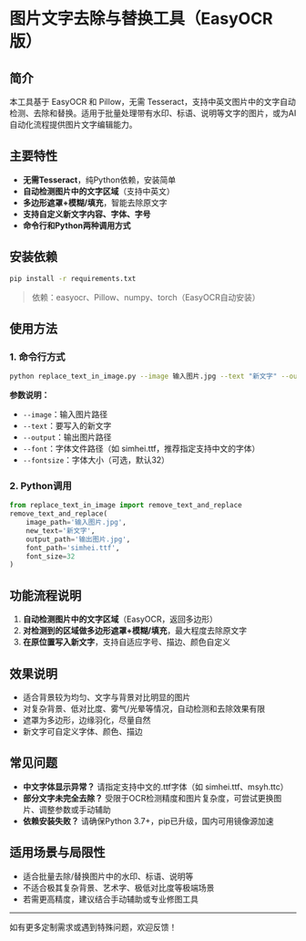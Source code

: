 # 图片文字去除与替换工具（EasyOCR版）

## 简介
本工具基于 EasyOCR 和 Pillow，无需 Tesseract，支持中英文图片中的文字自动检测、去除和替换。适用于批量处理带有水印、标语、说明等文字的图片，或为AI自动化流程提供图片文字编辑能力。

## 主要特性
- **无需Tesseract**，纯Python依赖，安装简单
- **自动检测图片中的文字区域**（支持中英文）
- **多边形遮罩+模糊/填充**，智能去除原文字
- **支持自定义新文字内容、字体、字号**
- **命令行和Python两种调用方式**

## 安装依赖

```bash
pip install -r requirements.txt
```

> 依赖：easyocr、Pillow、numpy、torch（EasyOCR自动安装）

## 使用方法

### 1. 命令行方式

```bash
python replace_text_in_image.py --image 输入图片.jpg --text "新文字" --output 输出图片.jpg --font 字体文件.ttf
```

**参数说明：**
- `--image`：输入图片路径
- `--text`：要写入的新文字
- `--output`：输出图片路径
- `--font`：字体文件路径（如 simhei.ttf，推荐指定支持中文的字体）
- `--fontsize`：字体大小（可选，默认32）

### 2. Python调用

```python
from replace_text_in_image import remove_text_and_replace
remove_text_and_replace(
    image_path='输入图片.jpg',
    new_text='新文字',
    output_path='输出图片.jpg',
    font_path='simhei.ttf',
    font_size=32
)
```

## 功能流程说明
1. **自动检测图片中的文字区域**（EasyOCR，返回多边形）
2. **对检测到的区域做多边形遮罩+模糊/填充**，最大程度去除原文字
3. **在原位置写入新文字**，支持自适应字号、描边、颜色自定义

## 效果说明
- 适合背景较为均匀、文字与背景对比明显的图片
- 对复杂背景、低对比度、雾气/光晕等情况，自动检测和去除效果有限
- 遮罩为多边形，边缘羽化，尽量自然
- 新文字可自定义字体、颜色、描边

## 常见问题
- **中文字体显示异常？** 请指定支持中文的.ttf字体（如 simhei.ttf、msyh.ttc）
- **部分文字未完全去除？** 受限于OCR检测精度和图片复杂度，可尝试更换图片、调整参数或手动辅助
- **依赖安装失败？** 请确保Python 3.7+，pip已升级，国内可用镜像源加速

## 适用场景与局限性
- 适合批量去除/替换图片中的水印、标语、说明等
- 不适合极其复杂背景、艺术字、极低对比度等极端场景
- 若需更高精度，建议结合手动辅助或专业修图工具

---

如有更多定制需求或遇到特殊问题，欢迎反馈！ 